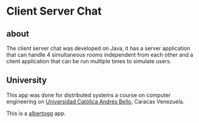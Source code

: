 # Client Server Chat

## about

The client server chat was developed on Java, it has a server application that can handle 4 simultaneous rooms independent from each other and a client application that can be run multiple times to simulate users.

## University

This app was done for distributed systems a course on computer engineering on [Universidad Católica Andrés Bello][ucab], Caracas Venezuela.

This is a [albertogg][alberto] app.
 
[ucab]: http://www.ucab.edu.ve/escueladeingenierainformatica.html
[alberto]: twitter.albertogrespan.com
